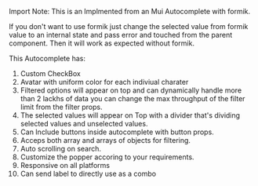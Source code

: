 Import Note: This is an Implmented from an Mui Autocomplete with formik.

If you don't want to use formik just change the selected value from formik value to an internal state and pass error and touched from the parent component. Then it will work as expected without formik.

This Autocomplete has:
 1. Custom CheckBox
 2. Avatar with uniform color for each indiviual charater
 3. Filtered options will appear on top and can dynamically handle more than 2 lackhs of data you can change the max throughput of the filter limit from the filter props. 
 4. The selected values will appear on Top with a divider that's dividing selected values and unselected values.
 5. Can Include buttons inside autocomplete with button props.
 6. Acceps both array and arrays of objects for filtering.
 7. Auto scrolling on search.
 8. Customize the popper accoring to your requirements.
 9. Responsive on all platforms
 10. Can send label to directly use as a combo
